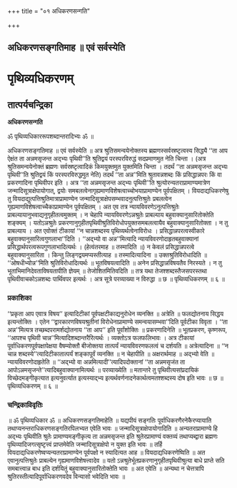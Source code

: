 +++
title = "०१ अधिकरणसन्गति"

+++


## अधिकरणसङ्गतिमाह ॥ एवं सर्वस्येति

# **पृथिव्यधिकरणम्**

## **तात्पर्यचन्द्रिका**

**अधिकरणसन्गति**

ॐ पृथिव्यधिकाररूपशब्दान्तरादिभ्यः ॐ ॥

अधिकरणसङ्गतिमाह ॥ एवं सर्वस्येति ॥ अत्र श्रुतिसमन्वयेनोक्तस्य ब्रह्मणस्सर्वस्रष्टृत्वस्य सिद्ध्यै ‘‘ता आप ऐक्षंत ता अन्नमसृजन्त अद्भ्यः पृथिवी’’ति श्रुतिद्वयं परस्परविरुद्धं सदप्रमाणमुत नेति चिन्ता । (अत्र श्रुतिसमन्वयेनोक्तं ब्रह्मणः सर्वस्रष्टृत्वादिकं किमयुक्तमुत युक्तमिति चिन्ता । तदर्थं ‘‘ता अन्नमसृजन्त अद्भ्यः पृथिवी’’ति श्रुतिद्वयं किं परस्परविरुद्धमुत नेति) तदर्थं ‘‘ता अन्न’’मिति श्रुतावन्नशब्दः किं प्रसिद्धान्नपरः किं वा प्रकरणादिना पृथिवीपर इति । अत्र ‘‘ता अन्नमसृजन्त अद्भ्यः पृथिवी’’ति श्रुत्योरन्यतराप्रामाण्यमात्रेण जन्मादिसूत्राक्षेपायोगात्, द्वयोः समबलत्वेनागृह्यमाणविशेषत्वाच्चोभयाप्रामाण्येन पूर्वपक्षितम् । वियदाद्यधिकरणेषु तु वियदाद्युत्पत्तिश्रुतिमात्राप्रामाण्येन जन्मादिसूत्राक्षेपसम्भवादनुत्पत्तिश्रुतेः प्रबलत्वेन गृह्यमाणविशेषत्वाच्चैकाप्रामाण्येन पूर्वपक्षितम् । अत एव तत्र न्यायविवरणेऽनुत्पत्तिश्रुतेः प्राबल्यायानुभवाद्यनुगृहीतत्वमुक्तम् । न चेहापि न्यायविवरणेऽन्नश्रुतेः प्राबल्याय बहुवाक्यानुसारितोक्तेति शङ्क्यम् । यतोऽन्नश्रुतेः प्रकरणानुगृहीतपृथिवीश्रुतिविरोधोपयुक्तसमबलत्वायैव बहुवाक्यानुसारितोक्ता । न तु प्राबल्याय । अत एवोक्तं टीकायां ‘‘न चान्नशब्दस्य पृथिव्यर्थत्वेनाविरोधः । प्रसिद्धान्नपरत्वस्वीकारे बहुवाक्यानुसारित्वगुणलाभा’’दिति । ‘‘अद्भ्यो वा अन्न’’मित्यादि न्यायविवरणोदाहृतबहुवाक्यानां प्रसिद्धार्थपरत्वरूपगुणलाभादित्यर्थः । (हेत्वंतरमाह ॥ तस्मादिति ॥) न केवलं प्रसिद्धान्नपरत्वे बहुवाक्यानुसारिता । किन्तु लिङ्गद्वयमप्यस्तीत्याह ॥ तस्मादित्यादिना ॥ उक्तश्रुतिविरोधादिति ॥ ‘‘ओषधीभ्योन्न’’मिति श्रुतिविरोधादित्यर्थः ॥ भूतविषयत्वादिति ॥ अनेन प्रसिद्धान्नविषयतैव निरस्यते । न तु भूताभिमानिदेवताविषयतापीति ज्ञेयम् ॥ तेजोशितमितिवदिति ॥ तत्र यथा तेजश्शब्दस्तैजसपरस्तथा पृथिवीवाचकोऽन्नशब्दः पार्थिवपर इत्यर्थः । अत्र सूत्रे परव्याख्या न विरुद्धा ॥ छ ॥ पृथिव्यधिकरणम् ॥ ६ ॥

### **प्रकाशिका**

‘‘प्रकृता आप एवात्र विषय’’ इत्यादिटीकां पूर्वपक्षटीकाद्यनुरोधेन व्यनक्ति ॥ अत्रेति ॥ फलद्योतनाय सिद्धय इत्यन्तोक्तिः । एतेन ‘‘द्वारकारणविषयश्रुतीनां विरोधेनाप्रामाण्ये समन्वयासम्भवा’’दिति पूर्वटीका विवृता । ‘‘ता अन्न’’मित्यत्र तच्छब्दपरामर्शद्योतनाय ‘‘ता आप’’ इति पूर्वांशोक्तिः ॥ प्रकरणादिनेति ॥ भूतप्रकरण, कृष्णरूप, ‘‘आपश्च पृथिवी चान्न’’मित्यादिशब्दान्तरैरित्यर्थः । व्यक्तोऽत्र फलफलिभावः । अत्र टीकायां पूर्वाधिकरणपूर्वपक्षापेक्षया वैषम्योक्तौ बीजोक्तया तात्पर्यं न्यायविवरणफलत्वं च दर्शयति ॥ अत्रेत्यादिना ॥ ‘‘न चान्न शब्दस्ये’’त्यादिटीकातात्पर्यं शङ्कापूर्वं व्यनक्ति ॥ न चेहापीति ॥ अक्षरार्थमाह ॥ अद्भ्यो वेति ॥ न्यायविवरणोदाहृतेति ॥ ‘‘अद्भ्यो वा अन्नमित्यादी’’त्यादिपदोक्तानां ‘‘ता अन्नमसृजंत ता आपोऽन्नमसृजन्ते’’त्यादिबहुवाक्यानामित्यर्थः ॥ परव्याख्येति ॥ मतान्तरे तु पृथिवीत्यसांप्रदायिकं विच्छेदमङ्गीकृत्यात इत्यनुवर्त्यात इत्यस्याद्भ्य इत्यर्थवर्णनादनेकार्थत्वमतश्शब्दस्य दोष इति भावः ॥ छ ॥ पृथिव्यधिकरणम् ॥ ६ ॥

### **चन्द्रिकाविवृतिः**

॥ ॐ पृथिव्यधिकार ॐ ॥ अधिकरणसङ्गतिमाहेति ॥ यद्यपीयं सङ्गतिः पूर्वाधिकरणैरनेकैरप्यायाति तथाप्यनन्तराधिकरणसङ्गतिरपिलभ्यत एवेति भावः ॥ जन्मादिसूत्राक्षेपायोगादिति ॥ अन्यतराप्रामाण्ये हि अद्भ्यः पृथिवीति श्रुतेः प्रामाण्यमङ्गीकृत्य ता अन्नमसृजन्त इति श्रुतेरप्रामाण्यं वक्तव्यं तथाप्यब्द्वारा ब्रह्मणः पृथिव्यादिजगत्सृष्टृत्त्वं प्राप्तमेवेति जन्मादिसूत्राक्षेपो न युक्त इति भावः ॥ तर्हि वियदाद्यधिकरणेष्वप्यन्यतराप्रामाण्येन पूर्वपक्षो न स्यादित्यत आह ॥ वियदाद्यधिकरणेष्विति ॥ अत एवानुत्पत्तिश्रुतेः प्राबल्येन गृह्यमाणविशेषत्त्वादेव ॥ यतो ऽन्नश्रुतेर्भूतप्रकरणानुगृहीतपृथिवीश्रुत्या बाधे प्राप्ते सति समबात्त्वान्न बाध इति दर्शयितुं बहुवाक्यानुसारितोक्तेति भावः ॥ अत एवेति ॥ अन्यथा न चेत्तत्रापि श्रुतिरस्तीत्यादिपूर्वाधिकरणवदेव विन्यासो भवेदिति भावः ॥

